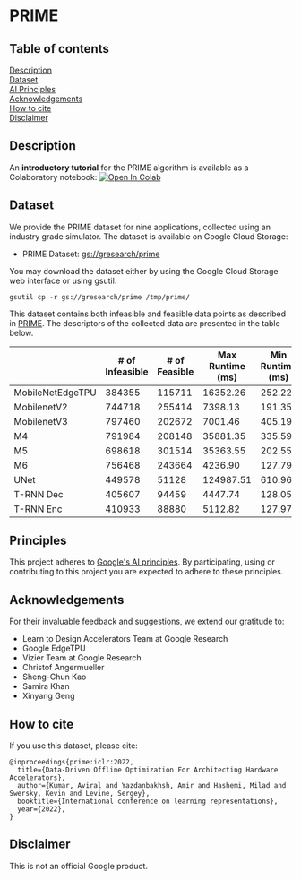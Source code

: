 # PRIME

## Table of contents
<a href='#Description'>Description</a><br>
<a href='#Dataset'>Dataset</a><br>
<a href='#Principles'>AI Principles</a><br>
<a href='#Acknowledgement'>Acknowledgements</a><br>
<a href='#Citation'>How to cite</a><br>
<a href='#Disclaimer'>Disclaimer</a><br>


<a id='Description'></a>
## Description

An **introductory tutorial** for the PRIME algorithm is available as a Colaboratory
notebook:
[![Open In Colab](https://colab.research.google.com/assets/colab-badge.svg)](https://colab.research.google.com/github/google-research/google-research/blob/master/prime/prime_colab.ipynb)

<a id='Dataset'></a>
## Dataset

We provide the PRIME dataset for nine applications, collected using an industry
grade simulator. The dataset is available on Google Cloud Storage:


* PRIME Dataset: [gs://gresearch/prime](https://console.cloud.google.com/storage/browser/gresearch/prime)

You may download the dataset either by using the Google Cloud Storage web interface or using gsutil:

```
gsutil cp -r gs://gresearch/prime /tmp/prime/
```

This dataset contains both infeasible and feasible data points as described in
[PRIME](https://arxiv.org/abs/2110.11346). The descriptors of the collected
data are presented in the table below.


|                  | # of Infeasible | # of Feasible | Max Runtime (ms) | Min Runtime (ms) | Average Runtime (ms) |
|------------------|-----------------|---------------|------------------|------------------|----------------------|
| MobileNetEdgeTPU |          384355 |        115711 |         16352.26 |           252.22 |               529.13 |
| MobilenetV2      |          744718 |        255414 |          7398.13 |           191.35 |               375.05 |
| MobilenetV3      |          797460 |        202672 |          7001.46 |           405.19 |               993.75 |
| M4               |          791984 |        208148 |         35881.35 |           335.59 |               794.33 |
| M5               |          698618 |        301514 |         35363.55 |           202.55 |               440.52 |
| M6               |          756468 |        243664 |          4236.90 |           127.79 |               301.74 |
| UNet             |          449578 |         51128 |        124987.51 |           610.96 |              3681.75 |
| T-RNN Dec        |          405607 |         94459 |          4447.74 |           128.05 |               662.44 |
| T-RNN Enc        |          410933 |         88880 |          5112.82 |           127.97 |               731.20 |


<a id='Principles'></a>

## Principles
This project adheres to [Google's AI principles](PRINCIPLES.md). By
participating, using or contributing to this project you are expected to adhere
to these principles.

<a id='Acknowledgement'></a>

## Acknowledgements

For their invaluable feedback and suggestions, we extend our gratitude to:

* Learn to Design Accelerators Team at Google Research
* Google EdgeTPU
* Vizier Team at Google Research
* Christof Angermueller
* Sheng-Chun Kao
* Samira Khan
* Xinyang Geng

<a id='Citation'></a>

## How to cite

If you use this dataset, please cite:

```
@inproceedings{prime:iclr:2022,
  title={Data-Driven Offline Optimization For Architecting Hardware Accelerators},
  author={Kumar, Aviral and Yazdanbakhsh, Amir and Hashemi, Milad and Swersky, Kevin and Levine, Sergey},
  booktitle={International conference on learning representations},
  year={2022},
}
```

<a id='Disclaimer'></a>

## Disclaimer

This is not an official Google product.
